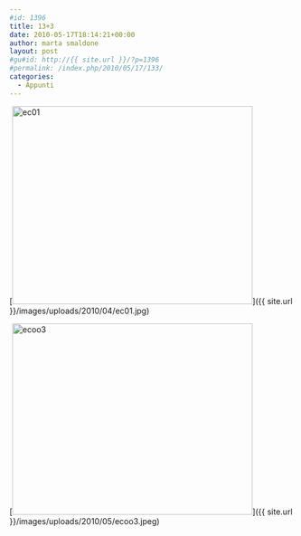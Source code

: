 ```yaml
---
#id: 1396
title: 13+3
date: 2010-05-17T18:14:21+00:00
author: marta smaldone
layout: post
#gu#id: http://{{ site.url }}/?p=1396
#permalink: /index.php/2010/05/17/133/
categories:
  - Appunti
---
```

[<img class="aligncenter size-full wp-image-1393" title="ec01" src="{{ site.url }}/images/uploads/2010/04/ec01.jpg" alt="ec01" width="425" height="350" srcset="{{ site.url }}/images/uploads/2010/04/ec01.jpg 425w, {{ site.url }}/images/uploads/2010/04/ec01-300x247.jpg 300w" sizes="(max-width: 425px) 100vw, 425px" />]({{ site.url }}/images/uploads/2010/04/ec01.jpg)

[<img class="aligncenter size-full wp-image-1493" title="ecoo3" src="{{ site.url }}/images/uploads/2010/05/ecoo3.jpeg" alt="ecoo3" width="425" height="338" srcset="{{ site.url }}/images/uploads/2010/05/ecoo3.jpeg 425w, {{ site.url }}/images/uploads/2010/05/ecoo3-300x239.jpeg 300w" sizes="(max-width: 425px) 100vw, 425px" />]({{ site.url }}/images/uploads/2010/05/ecoo3.jpeg)